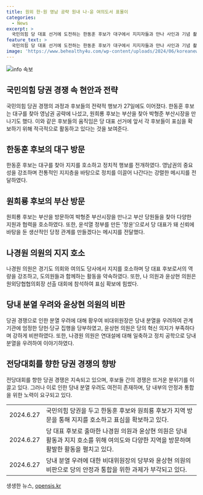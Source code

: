 ```yaml
---
title: 원외 한·원 영남 공략 원내 나·윤 여의도서 표몰이
categories:
  - News
excerpt: >
  국민의힘 당 대표 선거에 도전하는 한동훈 후보가 대구에서 지지자들과 만나 사인과 기념 촬영을 진행했다. 이에 원희룡 후보는 부산을 방문하여 지지 층을 공략했고, 나경원 의원은 전국장애인부모연대 행진에 참석했다. 한동훈 후보는 대구 지지 층을 바탕으로 정치를 이끌겠다고 밝혀 홍준표 시장과 이철우 지사와의 만남이 불발된 상황에서 영남권 민심 반영을 우려하는 목소리가 나왔다. 함께 나경원 의원과 윤상현 의원은 각 지역에서 표심 확보에 나서며, 당내 분열 우려에 대한 목소리도 제기되고 있다.
feature_text: >
  국민의힘 당 대표 선거에 도전하는 한동훈 후보가 대구에서 지지자들과 만나 사인과 기념 촬영을 진행했다. 이에 원희룡 후보는 부산을 방문하여 지지 층을 공략했고, 나경원 의원은 전국장애인부모연대 행진에 참석했다. 한동훈 후보는 대구 지지 층을 바탕으로 정치를 이끌겠다고 밝혀 홍준표 시장과 이철우 지사와의 만남이 불발된 상황에서 영남권 민심 반영을 우려하는 목소리가 나왔다. 함께 나경원 의원과 윤상현 의원은 각 지역에서 표심 확보에 나서며, 당내 분열 우려에 대한 목소리도 제기되고 있다.
image: 'https://www.behealthy4u.com/wp-content/uploads/2024/06/koreanews.jpg'
---
```


<p><img src="https://www.behealthy4u.com/wp-content/uploads/2024/06/koreanews.jpg" alt="info 속보" /></p>

<h2 data-ke-size="size26">국민의힘 당권 경쟁 속 현안과 전략</h2>

<p data-ke-size="size16">국민의힘 당권 경쟁의 과정과 후보들의 전략적 행보가 27일에도 이어졌다. 한동훈 후보는 대구를 찾아 영남권 공략에 나섰고, 원희룡 후보는 부산을 찾아 박형준 부산시장을 만나기도 했다. 이와 같은 후보들의 움직임은 당 대표 선거에 앞서 각 후보들이 표심을 확보하기 위해 적극적으로 활동하고 있다는 것을 보여준다.</p>

<h2 data-ke-size="size26">한동훈 후보의 대구 방문</h2>

<p data-ke-size="size16">한동훈 후보는 대구를 찾아 지지를 호소하고 정치적 행보를 전개하였다. 영남권의 중요성을 강조하며 전통적인 지지층을 바탕으로 정치를 이끌어 나간다는 강렬한 메시지를 전달하였다.</p>

<h2 data-ke-size="size26">원희룡 후보의 부산 방문</h2>

<p data-ke-size="size16">원희룡 후보는 부산을 방문하여 박형준 부산시장을 만나고 부산 당원들을 찾아 다양한 지원과 협력을 호소하였다. 또한, 윤석열 정부를 만든 '창윤'으로서 당 대표가 돼 신뢰에 바탕을 둔 생산적인 당정 관계를 만들겠다는 메시지를 전달했다.</p>

<h2 data-ke-size="size26">나경원 의원의 지지 호소</h2>

<p data-ke-size="size16">나경원 의원은 경기도 의회와 여의도 당사에서 지지를 호소하며 당 대표 후보로서의 역량을 강조하고, 도의원들과 함께하는 활동을 약속하였다. 또한, 나 의원과 윤상현 의원은 원외당협협의회장 선출 대회에 참석하여 표심 확보에 힘썼다.</p>

<h2 data-ke-size="size26">당내 분열 우려와 윤상현 의원의 비판</h2>

<p data-ke-size="size16">당권 경쟁으로 인한 분열 우려에 대해 황우여 비대위원장은 당내 분열을 우려하여 관계기관에 엄정한 당헌·당규 집행을 당부하였고, 윤상현 의원은 당의 혁신 의지가 부족하다며 강하게 비판하였다. 또한, 나경원 의원은 연대설에 대해 일축하고 정치 공학으로 당내 분열을 우려하여 이야기하였다.</p>

<h2 data-ke-size="size26">전당대회를 향한 당권 경쟁의 향방</h2>

<p data-ke-size="size16">전당대회를 향한 당권 경쟁은 지속되고 있으며, 후보들 간의 경쟁은 뜨거운 분위기를 이끌고 있다. 그러나 이로 인한 당내 분열 우려도 여전히 존재하며, 당 내부의 안정과 통합을 위한 노력이 요구되고 있다.</p>

<table>
  <tr>
    <td>2024.6.27</td>
    <td>국민의힘 당권을 두고 한동훈 후보와 원희룡 후보가 지역 방문을 통해 지지를 호소하고 표심을 확보하고 있다.</td>
  </tr>
  <tr>
    <td>2024.6.27</td>
    <td>당 대표 후보로 출마한 나경원 의원과 윤상현 의원은 당내 활동과 지지 호소를 위해 여의도와 다양한 지역을 방문하며 활발한 활동을 펼치고 있다.</td>
  </tr>
  <tr>
    <td>2024.6.27</td>
    <td>당내 분열 우려에 대한 비대위원장의 당부와 윤상현 의원의 비판으로 당의 안정과 통합을 위한 과제가 부각되고 있다.</td>
  </tr>
</table>
생생한 뉴스, <a href="https://opensis.kr" rel="dofollow">opensis.kr</a>


